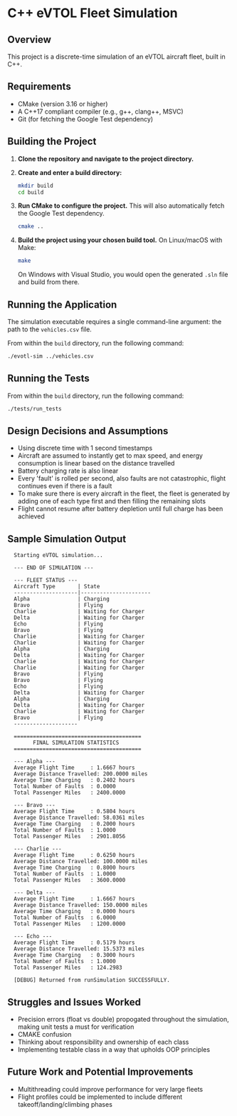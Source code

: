 # C++ eVTOL Fleet Simulation

## Overview

This project is a discrete-time simulation of an eVTOL aircraft fleet, built in C++.

## Requirements

- CMake (version 3.16 or higher)
- A C++17 compliant compiler (e.g., g++, clang++, MSVC)
- Git (for fetching the Google Test dependency)

## Building the Project

1.  **Clone the repository and navigate to the project directory.**

2.  **Create and enter a build directory:**

    ```bash
    mkdir build
    cd build
    ```

3.  **Run CMake to configure the project.** This will also automatically fetch the Google Test dependency.

    ```bash
    cmake ..
    ```

4.  **Build the project using your chosen build tool.** On Linux/macOS with Make:
    ```bash
    make
    ```
    On Windows with Visual Studio, you would open the generated `.sln` file and build from there.

## Running the Application

The simulation executable requires a single command-line argument: the path to the `vehicles.csv` file.

From within the `build` directory, run the following command:

```bash
./evotl-sim ../vehicles.csv
```

## Running the Tests

From within the `build` directory, run the following command:

```bash
./tests/run_tests
```

## Design Decisions and Assumptions

- Using discrete time with 1 second timestamps
- Aircraft are assumed to instantly get to max speed, and energy consumption is linear based on the distance travelled
- Battery charging rate is also linear
- Every 'fault' is rolled per second, also faults are not catastrophic, flight continues even if there is a fault
- To make sure there is every aircraft in the fleet, the fleet is generated by adding one of each type first and then filling the remaining slots
- Flight cannot resume after battery depletion until full charge has been achieved

## Sample Simulation Output

      Starting eVTOL simulation...

      --- END OF SIMULATION ---

      --- FLEET STATUS ---
      Aircraft Type       | State
      --------------------|----------------------
      Alpha               | Charging
      Bravo               | Flying
      Charlie             | Waiting for Charger
      Delta               | Waiting for Charger
      Echo                | Flying
      Bravo               | Flying
      Charlie             | Waiting for Charger
      Charlie             | Waiting for Charger
      Alpha               | Charging
      Delta               | Waiting for Charger
      Charlie             | Waiting for Charger
      Charlie             | Waiting for Charger
      Bravo               | Flying
      Bravo               | Flying
      Echo                | Flying
      Delta               | Waiting for Charger
      Alpha               | Charging
      Delta               | Waiting for Charger
      Charlie             | Waiting for Charger
      Bravo               | Flying
      --------------------

      ========================================
            FINAL SIMULATION STATISTICS
      ========================================

      --- Alpha ---
      Average Flight Time     : 1.6667 hours
      Average Distance Travelled: 200.0000 miles
      Average Time Charging   : 0.2402 hours
      Total Number of Faults  : 0.0000
      Total Passenger Miles   : 2400.0000

      --- Bravo ---
      Average Flight Time     : 0.5804 hours
      Average Distance Travelled: 58.0361 miles
      Average Time Charging   : 0.2000 hours
      Total Number of Faults  : 1.0000
      Total Passenger Miles   : 2901.8056

      --- Charlie ---
      Average Flight Time     : 0.6250 hours
      Average Distance Travelled: 100.0000 miles
      Average Time Charging   : 0.8000 hours
      Total Number of Faults  : 1.0000
      Total Passenger Miles   : 3600.0000

      --- Delta ---
      Average Flight Time     : 1.6667 hours
      Average Distance Travelled: 150.0000 miles
      Average Time Charging   : 0.0000 hours
      Total Number of Faults  : 6.0000
      Total Passenger Miles   : 1200.0000

      --- Echo ---
      Average Flight Time     : 0.5179 hours
      Average Distance Travelled: 15.5373 miles
      Average Time Charging   : 0.3000 hours
      Total Number of Faults  : 1.0000
      Total Passenger Miles   : 124.2983

      [DEBUG] Returned from runSimulation SUCCESSFULLY.

## Struggles and Issues Worked

- Precision errors (float vs double) propogated throughout the simulation, making unit tests a must for verification
- CMAKE confusion
- Thinking about responsibility and ownership of each class
- Implementing testable class in a way that upholds OOP principles

## Future Work and Potential Improvements

- Multithreading could improve performance for very large fleets
- Flight profiles could be implemented to include different takeoff/landing/climbing phases

